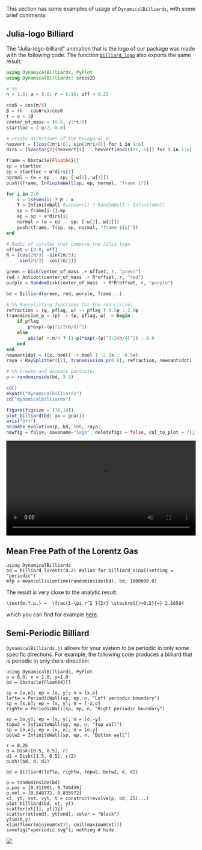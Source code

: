 This section has some examples of usage of `DynamicalBilliards`, with some brief
comments.

## Julia-logo Billiard
The "Julia-logo-billiard" animation that is the logo of our package was made with the following code. The function [`billiard_logo`](@ref) also exports the same result.
```julia
using DynamicalBilliards, PyPlot
using DynamicalBilliards: cross2D

# %%
h = 1.0; α = 0.8; r = 0.18; off = 0.25

cos6 = cos(π/6)
β = (h - cos6*α)/cos6
t = α + 2β
center_of_mass = [0.0, √3*t/6]
startloc = [-α/2, 0.0]

# create directions of the hexagonal 6:
hexvert = [(cos(2π*i/6), sin(2π*i/6)) for i in 1:6]
dirs = [SVector{2}(hexvert[i] .- hexvert[mod1(i+1, 6)]) for i in 1:6]

frame = Obstacle{Float64}[]
sp = startloc
ep = startloc + α*dirs[1]
normal = (w = ep .- sp; [-w[2], w[1]])
push!(frame, InfiniteWall(sp, ep, normal, "frame 1"))

for i in 2:6
    s = iseven(i) ? β : α
    T = InfiniteWall #iseven(i) ? RandomWall : InfiniteWall
    sp = frame[i-1].ep
    ep = sp + s*dirs[i]
    normal = (w = ep .- sp; [-w[2], w[1]])
    push!(frame, T(sp, ep, normal, "frame $(i)"))
end

# Radii of circles that compose the Julia logo
offset = [0.0, off]
R = [cos(2π/3) -sin(2π/3);
     sin(2π/3)  cos(2π/3)]

green = Disk(center_of_mass .+ offset, r, "green")
red = Antidot(center_of_mass .+ R*offset, r, "red")
purple = RandomDisk(center_of_mass .+ R*R*offset, r, "purple")

bd = Billiard(green, red, purple, frame...)

# %% Raysplitting functions for the red circle:
refraction = (φ, pflag, ω) -> pflag ? 0.5φ : 2.0φ
transmission_p = (p) -> (φ, pflag, ω) -> begin
    if pflag
        p*exp(-(φ)^2/2(π/8)^2)
    else
        abs(φ) < π/4 ? (1-p)*exp(-(φ)^2/2(π/4)^2) : 0.0
    end
end
newoantidot = ((x, bool) -> bool ? -2.0x : -0.5x)
raya = RaySplitter([2], transmission_p(0.8), refraction, newoantidot)

# %% Create and animate particle:
p = randominside(bd, 3.5)

cd()
mkpath("dynamicalbilliards")
cd("dynamicalbilliards")

figure(figsize = (14,14))
plot_billiard(bd; ax = gca())
axis("off")
animate_evolution(p, bd, 500, raya;
newfig = false, savename="logo", deletefigs = false, col_to_plot = 7);
```

<video width="100%" height="auto" controls>
<source src="https://raw.githubusercontent.com/JuliaDynamics/JuliaDynamicsDocumentation.jl/master/animations/billiards/DynamicalBilliards_billiard_animation.mp4?raw=true" type="video/mp4">
</video>

## Mean Free Path of the Lorentz Gas
```@example tut3
using DynamicalBilliards
bd = billiard_lorentz(0.2) #alias for billiard_sinai(setting = "periodic")
mfp = meancollisiontime(randominside(bd), bd, 1000000.0)
```
The result is very close to the analytic result:

``\text{m.f.p.} =  \frac{1-\pi r^2 }{2r} \stackrel{r=0.2}{=} 2.18584 ``

which you can find for example [here](http://www.cmls.polytechnique.fr/perso/golse/Surveys/FGIcmp03.pdf).

## Semi-Periodic Billiard
`DynamicalBilliards.jl` allows for your system to be periodic in only some specific
directions. For example, the following code produces a billiard that is periodic
in only the x-direction:

```@example tut3
using DynamicalBilliards, PyPlot
o = 0.0; x = 2.0; y=1.0
bd = Obstacle{Float64}[]

sp = [o,o]; ep = [o, y]; n = [x,o]
leftw = PeriodicWall(sp, ep, n, "Left periodic boundary")
sp = [x,o]; ep = [x, y]; n = [-x,o]
rightw = PeriodicWall(sp, ep, n, "Right periodic boundary")

sp = [o,y]; ep = [x, y]; n = [o,-y]
topw2 = InfiniteWall(sp, ep, n, "Top wall")
sp = [o,o]; ep = [x, o]; n = [o,y]
botw2 = InfiniteWall(sp, ep, n, "Bottom wall")

r = 0.25
d = Disk([0.5, 0.5], r)
d2 = Disk([1.5, 0.5], r/2)
push!(bd, d, d2)

bd = Billiard(leftw, rightw, topw2, botw2, d, d2)

p = randominside(bd)
p.pos = [0.311901, 0.740439]
p.vel = [0.548772, 0.835972]
xt, yt, vxt, vyt, t = construct(evolve(p, bd, 25)...)
plot_billiard(bd, xt, yt)
scatter(xt[1], yt[1])
scatter(xt[end], yt[end], color = "black")
ylim(0,y)
xlim(floor(minimum(xt)), ceil(maximum(xt)))
savefig("xperiodic.svg"); nothing # hide
```
![](xperiodic.svg)
